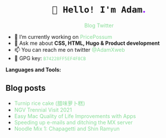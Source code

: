 <link rel="stylesheet" href="https://cdn.jsdelivr.net/gh/devicons/devicon@v2.11.0/devicon.min.css">
<h1 align="center"><code>👋 Hello! I'm Adam</code><span class="fancy">.</span></h2>
<p align="center">
    <a href="https://adam.kostarelas.com">Blog</a>
    <a href="https://twitter.com/adamxweb">Twitter</a>
</p>

- 🔭 I’m currently working on [PricePossum](https://pricepossum.com)
- 💬 Ask me about **CSS, HTML, Hugo & Product development**
- 📫 You can reach me on twitter [@AdamXweb](https://twitter.com/adamxweb)
- 🔑  GPG key: [`B74228FF5EF4F8CB`](https://github.com/adamxweb.gpg)

**Languages and Tools:**
<p align="left">
    <i class="devicon-apple-original"></i>
    <i class="devicon-firefox-plain"></i>
    <i class="devicon-github-original"></i>
    <i class="devicon-git-plain"></i>
    <i class="devicon-bash-plain"></i>
    <i class="devicon-jupyter-plain-wordmark"></i>
    <i class="devicon-python-plain"></i>
    <i class="devicon-mysql-plain-wordmark"></i>
    <i class="devicon-html5-plain"></i>
    <i class="devicon-sass-original"></i>
    <i class="devicon-bootstrap-plain"></i>
    <i class="devicon-go-plain"></i>
    <i class="devicon-dot-net-plain-wordmark"></i>
    <i class="devicon-php-plain"></i>
    <i class="devicon-javascript-plain"></i>
    <i class="devicon-photoshop-plain"></i>
    <i class="devicon-amazonwebservices-original-wordmark"></i>
</p>

## Blog posts
<!-- BLOG-POST-LIST:START -->
- [Turnip rice cake (腊味萝卜糕)](https://adam.kostarelas.com/blog/turnip-rice-cake/)
- [NGV Trennial Visit 2021](https://adam.kostarelas.com/blog/ngv-trennial-2021-visit/)
- [Easy Mac Quality of Life Improvements with Apps](https://adam.kostarelas.com/blog/easy-mac-quality-of-life-improvements/)
- [Speeding up e-mails and ditching the MX server](https://adam.kostarelas.com/blog/mx-server-to-gmail-email-forwarder/)
- [Noodle Mix 1: Chapagetti and Shin Ramyun](https://adam.kostarelas.com/blog/noodle-mix-chapagetti-shin-ramyun/)
<!-- BLOG-POST-LIST:END -->

<style type='text/css'>
a{ text-decoration:none;color:#89dd99!important;}
a:hover{text-decoration:underline;color:#ece48b!important;}
i{color:#89dd99;}
.fancy{color:#9013fe;}
.Box-body{background-color:#232327;color:#f5f5f5;}
</style>